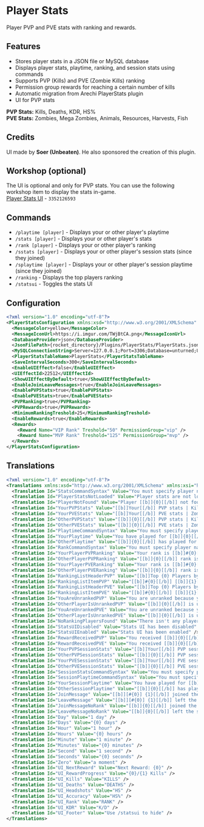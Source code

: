 # Player Stats
Player PVP and PVE stats with ranking and rewards.

## Features
* Stores player stats in a JSON file or MySQL database
* Displays player stats, playtime, ranking, and session stats using commands
* Supports PVP (Kills) and PVE (Zombie Kills) ranking
* Permission group rewards for reaching a certain number of kills
* Automatic migration from Arechi PlayerStats plugin
* UI for PVP stats

**PVP Stats:** Kills, Deaths, KDR, HS%  
**PVE Stats:** Zombies, Mega Zombies, Animals, Resources, Harvests, Fish

## Credits
UI made by **Soer (Unbeaten)**. He also sponsored the creation of this plugin.

## Workshop (optional)
The UI is optional and only for PVP stats. You can use the following workshop item to display the stats in-game.  
[Player Stats UI](https://steamcommunity.com/sharedfiles/filedetails/?id=3352126593) - `3352126593`

## Commands
* `/playtime [player]` - Displays your or other player's playtime
* `/stats [player]` - Displays your or other player's stats
* `/rank [player]` - Displays your or other player's ranking
* `/sstats [player]` - Displays your or other player's session stats (since they joined)
* `/splaytime [player]` - Displays your or other player's session playtime (since they joined)
* `/ranking` - Displays the top players ranking
* `/statsui` - Toggles the stats UI

## Configuration
```xml
<?xml version="1.0" encoding="utf-8"?>
<PlayerStatsConfiguration xmlns:xsd="http://www.w3.org/2001/XMLSchema" xmlns:xsi="http://www.w3.org/2001/XMLSchema-instance">
  <MessageColor>yellow</MessageColor>
  <MessageIconUrl>https://i.imgur.com/TWjBtCA.png</MessageIconUrl>
  <DatabaseProvider>json</DatabaseProvider>
  <JsonFilePath>{rocket_directory}/Plugins/PlayerStats/PlayerStats.json</JsonFilePath>
  <MySQLConnectionString>Server=127.0.0.1;Port=3306;Database=unturned;Uid=root;Pwd=passw;</MySQLConnectionString>
  <PlayerStatsTableName>PlayerStats</PlayerStatsTableName>
  <SaveIntervalSeconds>300</SaveIntervalSeconds>
  <EnableUIEffect>false</EnableUIEffect>
  <UIEffectId>22512</UIEffectId>
  <ShowUIEffectByDefault>true</ShowUIEffectByDefault>
  <EnableJoinLeaveMessages>true</EnableJoinLeaveMessages>
  <EnablePVPStats>true</EnablePVPStats>
  <EnablePVEStats>true</EnablePVEStats>
  <PVPRanking>true</PVPRanking>
  <PVPRewards>true</PVPRewards>
  <MinimumRankingTreshold>25</MinimumRankingTreshold>
  <EnableRewards>true</EnableRewards>
  <Rewards>
    <Reward Name="VIP Rank" Treshold="50" PermissionGroup="vip" />
    <Reward Name="MVP Rank" Treshold="125" PermissionGroup="mvp" />
  </Rewards>
</PlayerStatsConfiguration>
```

## Translations
```xml
<?xml version="1.0" encoding="utf-8"?>
<Translations xmlns:xsd="http://www.w3.org/2001/XMLSchema" xmlns:xsi="http://www.w3.org/2001/XMLSchema-instance">
  <Translation Id="StatsCommandSyntax" Value="You must specify player name or steamID." />
  <Translation Id="PlayerStatsNotLoaded" Value="Player stats are not loaded for [[b]]{0}.[[/b]] Please try again later." />
  <Translation Id="PlayerNotFound" Value="Player [[b]]{0}[[/b]] not found." />
  <Translation Id="YourPVPStats" Value="[[b]]Your[[/b]] PVP stats | Kills: [[b]]{0}[[/b]], Deaths: [[b]]{1}[[/b]], KDR: [[b]]{2}[[/b]], HS%: [[b]]{3}[[/b]]" />
  <Translation Id="YourPVEStats" Value="[[b]]Your[[/b]] PVE stats | Zombies: [[b]]{0}[[/b]], Mega Zombies: [[b]]{1}[[/b]], Animals: [[b]]{2}[[/b]], Resources: [[b]]{3}[[/b]], Harvests: [[b]]{4}[[/b]], Fish: [[b]]{5}[[/b]]" />
  <Translation Id="OtherPVPStats" Value="[[b]]{0}[[/b]] PVP stats | Kills: [[b]]{1}[[/b]], Deaths: [[b]]{2}[[/b]], KDR: [[b]]{3}[[/b]], HS%: [[b]]{4}[[/b]]" />
  <Translation Id="OtherPVEStats" Value="[[b]]{0}[[/b]] PVE stats | Zombies: [[b]]{1}[[/b]], Mega Zombies: [[b]]{2}[[/b]], Animals: [[b]]{3}[[/b]], Resources: [[b]]{4}[[/b]], Harvests: [[b]]{5}[[/b]], Fish: [[b]]{6}[[/b]]" />
  <Translation Id="PlaytimeCommandSyntax" Value="You must specify player name or steamID." />
  <Translation Id="YourPlaytime" Value="You have played for [[b]]{0}[[/b]]" />
  <Translation Id="OtherPlaytime" Value="[[b]]{0}[[/b]] has played for [[b]]{1}[[/b]]" />
  <Translation Id="RankCommandSyntax" Value="You must specify player name or steamID." />
  <Translation Id="YourPlayerPVPRanking" Value="Your rank is [[b]]#{0}[[/b]] with {1} kills" />
  <Translation Id="OtherPlayerPVPRanking" Value="[[b]]{0}[[/b]] rank is [[b]]#{1}[[/b]] with {2} kills." />
  <Translation Id="YourPlayerPVERanking" Value="Your rank is [[b]]#{0}[[/b]] with {1} zombie kills." />
  <Translation Id="OtherPlayerPVERanking" Value="[[b]]{0}[[/b]] rank is [[b]]#{1}[[/b]] with {2} zombie kills." />
  <Translation Id="RankingListHeaderPVP" Value="[[b]]Top {0} Players by Kills[[/b]]" />
  <Translation Id="RankingListItemPVP" Value="[[b]]#{0}[[/b]] [[b]]{1}[[/b]] - {2} kills" />
  <Translation Id="RankingListHeaderPVE" Value="[[b]]Top {0} Players by Zombie Kills[[/b]]" />
  <Translation Id="RankingListItemPVE" Value="[[b]]#{0}[[/b]] [[b]]{1}[[/b]] - {2} zombie kills" />
  <Translation Id="YouAreUnrankedPVP" Value="You are unranked because you have [[b]]{0}/{1}[[/b]] kills. " />
  <Translation Id="OtherPlayerIsUnrankedPVP" Value="[[b]]{0}[[/b]] is unranked because they have [[b]]{1}/{2}[[/b]] kills." />
  <Translation Id="YouAreUnrankedPVE" Value="You are unranked because you have [[b]]{0}/{1}[[/b]] zombie kills. " />
  <Translation Id="OtherPlayerIsUnrankedPVE" Value="[[b]]{0}[[/b]] is unranked because they have [[b]]{1}/{2}[[/b]] zombie kills." />
  <Translation Id="NoRankingPlayersFound" Value="There isn't any players qualified for ranking yet." />
  <Translation Id="StatsUIDisabled" Value="Stats UI has been disabled" />
  <Translation Id="StatsUIEnabled" Value="Stats UI has been enabled" />
  <Translation Id="RewardReceivedPVP" Value="You received [[b]]{0}[[/b]] reward for {1} kills." />
  <Translation Id="RewardReceivedPVE" Value="You received [[b]]{0}[[/b]] reward for {1} zombie kills." />
  <Translation Id="YourPVPSessionStats" Value="[[b]]Your[[/b]] PVP session stats | Kills: [[b]]{0}[[/b]], Deaths: [[b]]{1}[[/b]], KDR: [[b]]{2}[[/b]], HS%: [[b]]{3}[[/b]]" />
  <Translation Id="OtherPVPSessionStats" Value="[[b]]{0}[[/b]] PVP session stats | Kills: [[b]]{1}[[/b]], Deaths: [[b]]{2}[[/b]], KDR: [[b]]{3}[[/b]], HS%: [[b]]{4}[[/b]]" />
  <Translation Id="YourPVESessionStats" Value="[[b]]Your[[/b]] PVE session stats | Zombies: [[b]]{0}[[/b]], Mega Zombies: [[b]]{1}[[/b]], Animals: [[b]]{2}[[/b]], Resources: [[b]]{3}[[/b]], Harvests: [[b]]{4}[[/b]], Fish: [[b]]{5}[[/b]]" />
  <Translation Id="OtherPVESessionStats" Value="[[b]]{0}[[/b]] PVE session stats | Zombies: [[b]]{1}[[/b]], Mega Zombies: [[b]]{2}[[/b]], Animals: [[b]]{3}[[/b]], Resources: [[b]]{4}[[/b]], Harvests: [[b]]{5}[[/b]], Fish: [[b]]{6}[[/b]]" />
  <Translation Id="SessionStatsCommandSyntax" Value="You must specify player name or steamID." />
  <Translation Id="SessionPlaytimeCommandSyntax" Value="You must specify player name or steamID." />
  <Translation Id="YourSessionPlaytime" Value="You have played for [[b]]{0}[[/b]] since you joined." />
  <Translation Id="OtherSessionPlaytime" Value="[[b]]{0}[[/b]] has played for [[b]]{1}[[/b]] since they joined." />
  <Translation Id="JoinMessage" Value="[[b]][#{0}] {1}[[/b]] joined the server." />
  <Translation Id="LeaveMessage" Value="[[b]][#{0}] {1}[[/b]] left the server." />
  <Translation Id="JoinMessageNoRank" Value="[[b]]{0}[[/b]] joined the server." />
  <Translation Id="LeaveMessageNoRank" Value="[[b]]{0}[[/b]] left the server." />
  <Translation Id="Day" Value="1 day" />
  <Translation Id="Days" Value="{0} days" />
  <Translation Id="Hour" Value="1 hour" />
  <Translation Id="Hours" Value="{0} hours" />
  <Translation Id="Minute" Value="1 minute" />
  <Translation Id="Minutes" Value="{0} minutes" />
  <Translation Id="Second" Value="1 second" />
  <Translation Id="Seconds" Value="{0} seconds" />
  <Translation Id="Zero" Value="a moment" />
  <Translation Id="UI_NextReward" Value="Next Reward: {0}" />
  <Translation Id="UI_RewardProgress" Value="{0}/{1} Kills" />
  <Translation Id="UI_Kills" Value="KILLS" />
  <Translation Id="UI_Deaths" Value="DEATHS" />
  <Translation Id="UI_Headshots" Value="HS" />
  <Translation Id="UI_Accuracy" Value="HS%" />
  <Translation Id="UI_Rank" Value="RANK" />
  <Translation Id="UI_KDR" Value="K/D" />
  <Translation Id="UI_Footer" Value="Use /statsui to hide" />
</Translations>
```